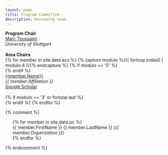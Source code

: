 ```yaml
---
layout: page
title: Program Committee
description: Reviewing team.
---
```


 <div id="area-chairs" class="row text-center">
    <b>Program Chair</b><br>
        <a href="http://ipvs.informatik.uni-stuttgart.de/mlr/marc/">Marc Toussaint</a><br>
		<i>University of Stuttgart</i><br>
            <br>
	<b>Area Chairs</b><br>
    {% for member in site.data.acs %}
    {% capture modulo %}{{ forloop.index0 | modulo:4 }}{% endcapture %}
    {% if modulo == '0' %}<div class="row text-center">{% endif %}
        <div class="col-sm-6">
            <a href="{{ member.Link }}">{{member.Name}}</a><br>
		<i>{{ member.Affiliation }}</i><br>
		<a href="{{ member.Scholar }}">Google Scholar</a><br>
            <br>
        </div>
    {% if modulo == '3' or forloop.last %}</div>{% endif %}
    {% endfor %}
 </div>



{% comment %}
<ul class="two-col text-left" style="list-style: none;">
{% for member in site.data.pc %}
<li>{{ member.FirstName }} {{ member.LastName }} (<i>{{ member.Organization }}</i>)</li>
{% endfor %}
</ul>
{% endcomment %}
